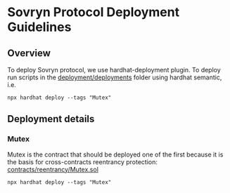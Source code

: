 # Sovryn Protocol Deployment Guidelines

## Overview

To deploy Sovryn protocol, we use hardhat-deployment plugin. 
To deploy run scripts in the [deployment/deployments](./deployment/deployments) folder using hardhat semantic, i.e.  

    npx hardhat deploy --tags "Mutex"

## Deployment details

### Mutex  
Mutex is the contract that should be deployed one of the first because it is the basis for cross-contracts reentrancy protection: [contracts/reentrancy/Mutex.sol](./contracts/reentrancy/Mutex.sol)

    npx hardhat deploy --tags "Mutex"

